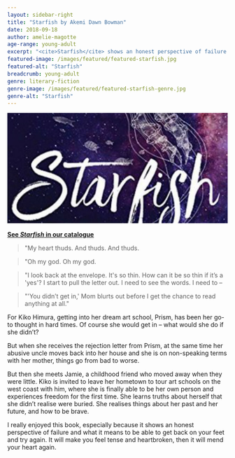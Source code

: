 ```yaml
---
layout: sidebar-right
title: "Starfish by Akemi Dawn Bowman"
date: 2018-09-18
author: amelie-magotte
age-range: young-adult
excerpt: "<cite>Starfish</cite> shows an honest perspective of failure and what it means to be able to get back on your feet and try again."
featured-image: /images/featured/featured-starfish.jpg
featured-alt: "Starfish"
breadcrumb: young-adult
genre: literary-fiction
genre-image: /images/featured/featured-starfish-genre.jpg
genre-alt: "Starfish"
---
```


![Starfish](/images/featured/featured-starfish.jpg)

**[See <cite>Starfish</cite> in our catalogue](https://suffolk.spydus.co.uk/cgi-bin/spydus.exe/ENQ/OPAC/BIBENQ?BRN=2370451)**

> "My heart thuds. And thuds. And thuds.

> "Oh my god. Oh my god.

> "I look back at the envelope. It's so thin. How can it be so thin if it’s a 'yes'? I start to pull the letter out. I need to see the words. I need to –

> "'You didn’t get in,' Mom blurts out before I get the chance to read anything at all."

For Kiko Himura, getting into her dream art school, Prism, has been her go-to thought in hard times. Of course she would get in – what would she do if she didn’t?

But when she receives the rejection letter from Prism, at the same time her abusive uncle moves back into her house and she is on non-speaking terms with her mother, things go from bad to worse.

But then she meets Jamie, a childhood friend who moved away when they were little. Kiko is invited to leave her hometown to tour art schools on the west coast with him, where she is finally able to be her own person and experiences freedom for the first time. She learns truths about herself that she didn’t realise were buried. She realises things about her past and her future, and how to be brave.

I really enjoyed this book, especially because it shows an honest perspective of failure and what it means to be able to get back on your feet and try again. It will make you feel tense and heartbroken, then it will mend your heart again.
